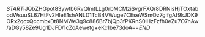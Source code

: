 $START$iJQbZHGpot83ywtb6RvQlmtLLg0rbMCMziSvgrFXQr8DRNisHjTOxtabodWsuuSL67HtFv2HleE1shANLD1TcB4VWuge7CEseWSmOz7glfgAf9kJDK9ORx2qcxQccmbxDt8NMWe3g9c886Br7bjQp3fPKRnS0lHzFzfh0eZu7O7nAw/aDGy58Ze9Ug1DJFD/1cZoAewetg+eKc1be73doA==$END$